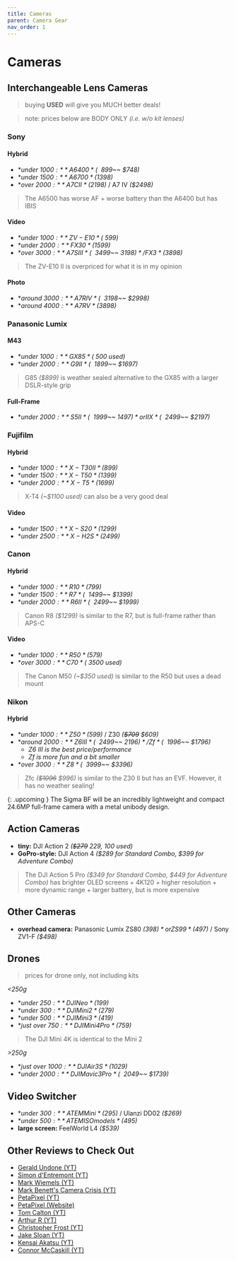 ```yaml
---
title: Cameras
parent: Camera Gear
nav_order: 1
---
```

# Cameras

## Interchangeable Lens Cameras

> buying **USED** will give you MUCH better deals!

> note: prices below are BODY ONLY *(i.e. w/o kit lenses)*

### Sony

#### Hybrid

- **under $1000:** A6400 *(~~$899~~ $748)*
- **under $1500:** A6700 *($1398)*
- **over $2000:** A7C II *($2198)* / A7 IV *($2498)*

> The A6500 has worse AF + worse battery than the A6400 but has IBIS

#### Video 

- **under $1000:** ZV-E10 *(~$599)*
- **under $2000:** FX30 *($1599)*
- **over $3000:** A7S III *(~~$3499~~ $3198)* / FX3 *($3898)*

> The ZV-E10 II is overpriced for what it is in my opinion

#### Photo

- **around $3000:** A7R IV *(~~$3198~~ $2998)*
- **around $4000:** A7R V *($3898)*

### Panasonic Lumix

#### M43

- **under $1000:** GX85 *(~$500 used)*
- **under $2000:** G9 II *(~~$1899~~ $1697)*

> G85 *($899)* is weather sealed alternative to the GX85 with a larger DSLR-style grip

#### Full-Frame

- **under $2000:** S5 II *(~~$1999~~ $1497)* or IIX *(~~$2499~~ $2197)*

### Fujifilm

#### Hybrid

- **under $1000:** X-T30 II *($899)*
- **under $1500:** X-T50 *($1399)*
- **under $2000:** X-T5 *($1699)*

>  X-T4 *(~$1100 used)* can also be a very good deal

#### Video

- **under $1500:** X-S20 *($1299)*
- **under $2500:** X-H2S *($2499)*


### Canon

#### Hybrid

- **under $1000:** R10 *($799)*
- **under $1500:** R7 *(~~$1499~~ $1399)*
- **under $2000:** R6 II *(~~$2499~~ $1999)*

> Canon R8 *($1299)* is similar to the R7, but is full-frame rather than APS-C


#### Video

- **under $1000:** R50 *($579)*
- **over $3000:** C70 *(~$3500 used)*

> The Canon M50 *(~$350 used)* is similar to the R50 but uses a dead mount

### Nikon

#### Hybrid

- **under $1000:** Z50 *($599)* / Z30 *(~~$709~~ $609)*
- **around $2000:** Z6 III *(~~$2499~~ $2196)* / Zf *(~~$1996~~ $1796)*
	- *Z6 III is the best price/performance*
	- *Zf is more fun and a bit smaller*
- **over $3000:** Z8 *(~~$3999~~ $3396)*

> Zfc *(~~$1096~~ $996)* is similar to the Z30 II but has an EVF. However, it has no weather sealing!

{: .upcoming }
The Sigma BF will be an incredibly lightweight and compact 24.6MP full-frame camera with a metal unibody design. 

## Action Cameras

- **tiny:** DJI Action 2 *(~~$279~~ $229, ~$100 used)*
- **GoPro-style:** DJI Action 4 *($289 for Standard Combo, $399 for Adventure Combo)*

> The DJI Action 5 Pro *($349 for Standard Combo, $449 for Adventure Combo)* has brighter OLED screens + 4K120 + higher resolution + more dynamic range + larger battery, but is more expensive

## Other Cameras

- **overhead camera:** Panasonic Lumix ZS80 *($398)* or ZS99 *($497)* / Sony ZV1-F *($498)*

## Drones

> prices for drone only, not including kits

*<250g*
- **under $250:** DJI Neo *($199)*
- **under $300:** DJI Mini 2 *($279)*
- **under $500:** DJI Mini 3 *($419)*
- **just over $750:** DJI Mini 4 Pro *($759)*

> The DJI Mini 4K is identical to the Mini 2

*>250g*
- **just over $1000:** DJI Air 3S *($1029)*
- **under $2000:** DJI Mavic 3 Pro *(~~$2049~~ $1739)*

## Video Switcher

- **under $300:** ATEM Mini *($295)* / Ulanzi DD02 *($269)*
- **under $500:** ATEM ISO models *($495)*
- **large screen:** FeelWorld L4 *($539)*

## Other Reviews to Check Out

- [Gerald Undone (YT)](https://www.youtube.com/channel/UC09qASY4ixFS-KXIH6Nw0rg)
- [Simon d'Entremont (YT)](https://www.youtube.com/channel/UCH6acC9jnug-mI4vdGvuDbA)
- [Mark Wiemels (YT)](https://www.youtube.com/channel/UCGuIM34mGnfTDjfd9vwPtAQ)
- [Mark Benett's Camera Crisis (YT)](https://www.youtube.com/channel/UCV_Y7XgnjahESbnRe078Ybg)
- [PetaPixel (YT)](https://www.youtube.com/channel/UCoJP9pYqZjiJOlR4UWdPhow)
- [PetaPixel (Website)](https://petapixel.com)
- [Tom Calton (YT)](https://www.youtube.com/channel/UCLSRffnNNqWn6juq5PsBRIA)
- [Arthur R (YT)](https://www.youtube.com/channel/UCWXztCpoBStGFqDSy7sgBDw)
- [Christopher Frost (YT)](https://www.youtube.com/channel/UCxoyIXANauK4cEfy0Wc09IA)
- [Jake Sloan (YT)](https://www.youtube.com/channel/UC-U0quP8-RF1pvyCessLg0g)
- [Kensai Akatsu (YT)](https://www.youtube.com/channel/UCeXqhtrQwvFnHdYKQuL192w)
- [Connor McCaskill (YT)](https://www.youtube.com/channel/UCXgp79DhuEmQy25AsY2nKQA)